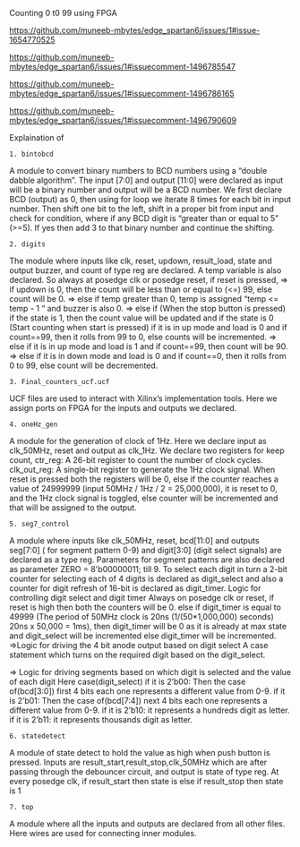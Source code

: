 Counting 0 t0 99 using FPGA

https://github.com/muneeb-mbytes/edge_spartan6/issues/1#issue-1654770525

https://github.com/muneeb-mbytes/edge_spartan6/issues/1#issuecomment-1496785547

https://github.com/muneeb-mbytes/edge_spartan6/issues/1#issuecomment-1496786165

https://github.com/muneeb-mbytes/edge_spartan6/issues/1#issuecomment-1496790609


Explaination of 

    1. bintobcd
A module to convert binary numbers to BCD numbers using a “double dabble algorithm”.
The input [7:0] and output [11:0] were declared as input will be a binary number and output will be a BCD number.
We first declare BCD (output) as 0, then using for loop we iterate 8 times for each bit in input number. Then shift one bit to the left, shift in a proper bit from input and check for condition, where if any BCD digit is “greater than or equal to 5” (>=5). 
If yes then add 3 to that binary number and continue the shifting.
 
    2. digits
The module where inputs like clk, reset, updown, result_load, state and output buzzer, and count of type reg are declared. 
A temp variable is also declared.
So always at posedge clk or posedge reset, if reset is pressed,
=> if updown is 0, then the count will be less than or equal to (<=) 99, else count will be 0.
=> else if temp greater than 0, temp is assigned “temp <= temp - 1 “ and buzzer is also 0.
=> else if (When the stop button is pressed) if the state is 1, then the count value will be updated and if the state is 0 
  (Start counting when start is pressed) if it is in up mode and load is 0 and if count==99, then it rolls from 99 to 0, else counts will be incremented.
=> else if it is in up mode and load is 1 and if count==99, then count will be 90.
=> else if it is in down mode and load is 0 and if count==0, then it rolls from 0 to 99, else count will be decremented.

    3. Final_counters_ucf.ucf
UCF files are used to interact with Xilinx’s implementation tools. Here we assign ports on FPGA for the inputs and outputs we declared.

    4. oneHz_gen
A module for the generation of clock of 1Hz. Here we declare input as clk_50MHz, reset and output as clk_1Hz.
We declare two registers for keep count,
ctr_reg: A 26-bit register to count the number of clock cycles.
clk_out_reg: A single-bit register to generate the 1Hz clock signal.
When reset is pressed both the registers will be 0, 
else if the counter reaches a value of 24999999 (input 50MHz / 1Hz / 2 = 25,000,000), it is reset to 0, and the 1Hz clock signal is toggled, 
else counter will be incremented and that will be assigned to the output.

    5. seg7_control
A module where inputs like clk_50MHz, reset, bcd[11:0] and outputs seg[7:0] ( for segment pattern 0-9) and digit[3:0] 
(digit select signals) are declared as a type reg.
Parameters for segment patterns are also declared as parameter ZERO  = 8'b00000011; till 9.
To select each digit in turn a 2-bit counter for selecting each of 4 digits is declared as digit_select and also a counter 
for digit refresh of 16-bit is declared as digit_timer. 
Logic for controlling digit select and digit timer 
Always on posedge clk or reset, if reset is high then both the counters will be 0.
else if digit_timer is equal to 49999 (The period of 50MHz clock is 20ns       (1/(50*1,000,000) seconds) 20ns x 50,000 = 1ms),
then digit_timer will be 0 as it is already at max state and digit_select will be incremented else digit_timer will be incremented.
=>Logic for driving the 4 bit anode output based on digit select
A case statement which turns on the required digit based on the digit_select.

=> Logic for driving segments based on which digit is selected and the value of each digit
Here case(digit_select) 
if it is 2’b00:
Then the case of(bcd[3:0]) first 4 bits each one represents a different value from 0-9.
if it is 2’b01:
Then the case of(bcd[7:4]) next 4 bits each one represents a different value from 0-9.
if it is 2’b10: it represents a hundreds digit as  letter.
if it is 2’b11: it represents thousands digit as letter.

    6. statedetect
A module of state detect to hold the value as high when push button is pressed.
Inputs are result_start,result_stop,clk_50MHz which are after passing through the debouncer circuit, and output is state of type reg.
At every posedge clk, if result_start then state is else if result_stop then state is 1

    7. top
A module where all the inputs and outputs are declared from all other files. 
Here wires are used for connecting inner modules.











